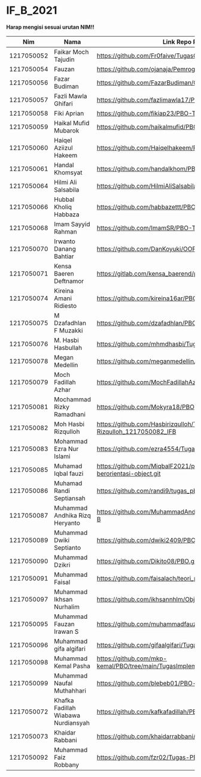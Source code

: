 # IF_B_2021
<b>Harap mengisi sesuai urutan NIM!!</b>

| Nim | Nama | Link Repo PBO |
|-----|------|---------------|
| 1217050052 | Faikar Moch Tajudin | https://github.com/Fr0faive/TugasOOP_Pilar |
| 1217050054 | Fauzan | https://github.com/ojanaja/Pemrograman_Berbasis_Objek |
| 1217050056 | Fazar Budiman | https://github.com/FazarBudiman/OOP |
| 1217050057 | Fazli Mawla Ghifari | https://github.com/fazlimawla17/PBO-Teori |
| 1217050058 | Fiki Aprian | https://github.com/fikiap23/PBO-Teori.git |
| 1217050059 | Haikal Mufid Mubarok | https://github.com/haikalmufid/PBO |
| 1217050060 | Haiqel Aziizul Hakeem | https://github.com/Haiqelhakeem/PBO |
| 1217050061 | Handal Khomsyat | https://github.com/handalkhom/PBO |
| 1217050064 | Hilmi Ali Salsabila | https://github.com/HilmiAliSalsabila/TBOTeori.git |
| 1217050066 | Hubbal Kholiq Habbaza | https://github.com/habbazettt/PBO-main |
| 1217050068 | Imam Sayyid Rahman | https://github.com/ImamSR/PBO-Tugas-OOP |
| 1217050070 | Irwanto Danang Bahtiar | https://github.com/DanKoyuki/OOP.git |
| 1217050071 | Kensa Baeren Deftnamor | https://gitlab.com/kensa_baerend/pbo |
| 1217050074 | Kireina Amani Ridiesto | https://github.com/kireina16ar/PBO.git |
| 1217050075 | M Dzafadhlan F Muzakki | https://github.com/dzafadhlan/PBO.git|
| 1217050076 | M. Hasbi Hasbullah | https://github.com/mhmdhasbi/Tugas-PBO.git |
| 1217050078 | Megan Medellin | https://github.com/meganmedellin/Tugas-OOP |
| 1217050079 | Moch Fadillah Azhar | https://github.com/MochFadillahAzhar/PBO |
| 1217050081 | Mochammad Rizky Ramadhani| https://github.com/Mokyra18/PBO |
| 1217050082 | Moh Hasbi Rizqulloh | https://github.com/Hasbirizqulloh/TugasOop_Moh-Hasbi-Rizqulloh_1217050082_IFB |
| 1217050083 | Mohammad Ezra Nur Islami| https://github.com/ezra4554/Tugas-PBO |
| 1217050085 | Muhamad Iqbal fauzi | https://github.com/MiqbalF2021/pemrograman-berorientasi-object.git |
| 1217050086 | Muhamad Randi Septiansah | https://github.com/randi9/tugas_pbo.git |
| 1217050087 | Muhammad Andhika Rizq Heryanto | https://github.com/MuhammadAndhikaRizq/Tugas-PBO-IF-B |
| 1217050089 | Muhammad Dwiki Septianto | https://github.com/dwiki2409/PBO.git |
| 1217050090 | Muhammad Dzikri | https://github.com/Dikito08/PBO.git |
| 1217050091 | Muhammad Faisal | https://github.com/faisalach/teori_pbo |
| 1217050097 | Muhammad Ikhsan Nurhalim | https://github.com/ikhsannhlm/Object_Oriented_Programming |
| 1217050095 | Muhammad Fauzan Irawan S | https://github.com/muhammadfauzanis/TeoriPBO |
| 1217050096 | Muhammad gifa algifari | https://github.com/gifaalgifari/Tugas-PBO.git |
| 1217050098 | Muhammad Kemal Pasha | https://github.com/mkp-kemal/PBO/tree/main/TugasImplementasi |
| 1217050099 | Muhammad Naufal Muthahhari | https://github.com/blebeb01/PBO-teori |
| 1217050072 | Khafka Fadillah Wiabawa Nurdiansyah | https://github.com/kafkafadillah/PBO |
| 1217050073 | Khaidar Rabbani | https://github.com/khaidarrabbani/tugaspbo.git |
| 1217050092 | Muhammad Faiz Robbany | https://github.com/fzr02/Tugas-PBO |































